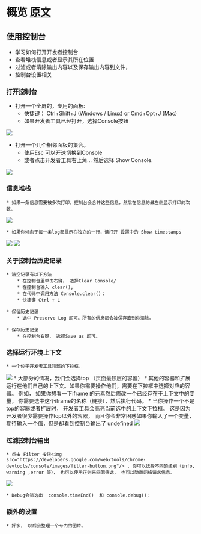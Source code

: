 # 概览 <a href="https://developers.google.com/web/tools/chrome-devtools/console/">原文</a>

## 使用控制台

* 学习如何打开开发者控制台
* 查看堆栈信息或者显示其所在位置
* 过滤或者清除输出内容以及保存输出内容到文件，
* 控制台设置相关


### 打开控制台

* 打开一个全屏的，专用的面板:
    * 快捷键： Ctrl+Shift+J (Windows / Linux) or Cmd+Opt+J (Mac)
    * 如果开发者工具已经打开，选择Console按钮
<img src="https://developers.google.com/web/tools/chrome-devtools/console/images/console-panel.png">


* 打开一个几个相邻面板的集合。
    * 使用Esc 可以开速切换到Console
    * 或者点击开发者工具右上角... 然后选择 Show Console.
<img src="https://developers.google.com/web/tools/chrome-devtools/console/images/console-drawer.png">



### 信息堆栈
    * 如果一条信息需要被多次打印，控制台会合并这些信息，然后在信息的最左侧显示打印的次数。 
<img src="https://developers.google.com/web/tools/chrome-devtools/console/images/message-stacking.png" />

    * 如果你倾向于每一条log都显示在独立的一行，请打开 设置中的 Show timestamps
<img src="https://developers.google.com/web/tools/chrome-devtools/console/images/show-timestamps.png">

<img src="https://developers.google.com/web/tools/chrome-devtools/console/images/timestamped-console.png" />


### 关于控制台历史记录
    * 清空记录有以下方法
        * 在控制台里单击右键， 选择Clear Console/
        * 在控制台输入 clear();
        * 在代码中调用方法 Console.clear()；
        * 快捷键 Ctrl + L

    * 保留历史记录
        * 选中 Preserve Log 即可。所有的信息都会被保存直到你清除。

    * 保存历史记录
        * 在控制台右键， 选择Save as 即可。


### 选择运行环境上下文
    * 一个位于开发者工具顶部的下拉框。
<img src="https://developers.google.com/web/tools/chrome-devtools/console/images/execution-context-selector.png" /> 
    * 大部分的情况，我们会选择top （页面最顶层的容器）
    * 其他的容器和扩展运行在他们自己的上下文。如果你需要操作他们，需要在下拉框中选择对应的容器。 例如， 如果你想看一下iframe 的元素然后修改一个已经存在于上下文中的变量， 你需要选中这个iframe的名称（链接），然后执行代码。
    * 当你操作一个不是top的容器或者扩展时， 开发者工具会高亮当前选中的上下文下拉框。 这是因为开发者很少需要操作top以外的容器， 而且你会非常困惑如果你输入了一个变量，期待输入一个值，但是却看到控制台输出了  undefined
<img src="https://developers.google.com/web/tools/chrome-devtools/console/images/non-top-context.png" />


### 过滤控制台输出

    * 点击 Filter 按钮<img src="https://developers.google.com/web/tools/chrome-devtools/console/images/filter-button.png"/> . 你可以选择不同的级别（info, warning ,error 等）， 也可以使用正则来匹配筛选， 也可以隐藏网络请求信息。

<img src="https://developers.google.com/web/tools/chrome-devtools/console/images/filtered-console.png"/>

    * Debug会筛选出  console.timeEnd()  和 console.debug();


### 额外的设置
    * 好多， 以后会整理一个专门的图片。





